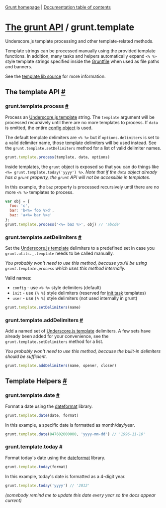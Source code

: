 [Grunt homepage](http://gruntjs.com/) | [Documentation table of contents](toc.md)

# [The grunt API](api.md) / grunt.template

Underscore.js template processing and other template-related methods.

Template strings can be processed manually using the provided template functions. In addition, many tasks and helpers automatically expand `<% %>` style template strings specified inside the [Gruntfile](getting_started.md) when used as file paths and banners.

See the [template lib source](../lib/grunt/template.js) for more information.

## The template API <a name="the-template-api" href="#the-template-api" title="Link to this section">#</a>

### grunt.template.process <a name="grunt-template-process" href="#grunt-template-process" title="Link to this section">#</a>
Process an [Underscore.js template](http://underscorejs.org/#template) string. The `template` argument will be processed recursively until there are no more templates to process. If `data` is omitted, the entire [config object](api_config.md) is used.

The default template delimiters are `<% %>` but if `options.delimiters` is set to a valid delimiter name, those template delimiters will be used instead. See the `grunt.template.setDelimiters` method for a list of valid delimiter names.

```javascript
grunt.template.process(template, data, options)
```

Inside templates, the `grunt` object is exposed so that you can do things like `<%= grunt.template.today('yyyy') %>`. _Note that if the `data` object already has a `grunt` property, the `grunt` API will not be accessible in templates._

In this example, the `baz` property is processed recursively until there are no more `<% %>` templates to process.

```javascript
var obj = {
  foo: 'c',
  bar: 'b<%= foo %>d',
  baz: 'a<%= bar %>e'
};
grunt.template.process('<%= baz %>', obj) // 'abcde'
```

### grunt.template.setDelimiters <a name="grunt-template-setdelimiters" href="#grunt-template-setdelimiters" title="Link to this section">#</a>
Set the [Underscore.js template](http://underscorejs.org/#template) delimiters to a predefined set in case you `grunt.utils._.template` needs to be called manually.

_You probably won't need to use this method, because you'll be using `grunt.template.process` which uses this method internally._

Valid names:

* `config` - use `<% %>` style delimiters (default)
* `init` - use `{% %}` style delimiters (reserved for [init task](task_init.md) templates)
* `user` - use `[% %]` style delimiters (not used internally in grunt)

```javascript
grunt.template.setDelimiters(name)
```

### grunt.template.addDelimiters <a name="grunt-template-adddelimiters" href="#grunt-template-adddelimiters" title="Link to this section">#</a>
Add a named set of [Underscore.js template](http://underscorejs.org/#template) delimiters. A few sets have already been added for your convenience, see the `grunt.template.setDelimiters` method for a list.

_You probably won't need to use this method, because the built-in delimiters should be sufficient._

```javascript
grunt.template.addDelimiters(name, opener, closer)
```

## Template Helpers <a name="template-helpers" href="#template-helpers" title="Link to this section">#</a>

### grunt.template.date <a name="grunt-template-date" href="#grunt-template-date" title="Link to this section">#</a>
Format a date using the [dateformat](https://github.com/felixge/node-dateformat) library.

```javascript
grunt.template.date(date, format)
```

In this example, a specific date is formatted as month/day/year.

```javascript
grunt.template.date(847602000000, 'yyyy-mm-dd') // '1996-11-10'
```

### grunt.template.today <a name="grunt-template-today" href="#grunt-template-today" title="Link to this section">#</a>
Format today's date using the [dateformat](https://github.com/felixge/node-dateformat) library.

```javascript
grunt.template.today(format)
```

In this example, today's date is formatted as a 4-digit year.

```javascript
grunt.template.today('yyyy') // '2012'
```

_(somebody remind me to update this date every year so the docs appear current)_
